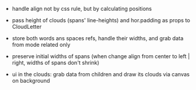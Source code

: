 - handle align not by css rule, but by calculating positions

- pass height of clouds (spans' line-heights) and hor.padding as props to CloudLetter

- store both words ans spaces refs, handle their widths, and grab data from mode related only

- preserve initial widths of spans (when change align from center to left | right, widths of spans don't shrink)

- ui in the clouds: grab data from children and draw its clouds via canvas on background 